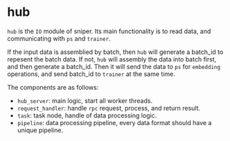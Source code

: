 # hub

`hub` is the `IO` module of sniper. Its main functionality is to read data, and communicating
with `ps` and `trainer`.

If the input data is assemblied by batch, then `hub` will generate a batch_id to repesent the
batch data. If not, `hub` will assembly the data into batch first, and then generate a batch_id.
Then it will send the data to `ps` for `embedding` operations, and send batch_id to `trainer` at
the same time.

The components are as follows:
- `hub_server`: main logic, start all worker threads.
- `request_handler`: handle `rpc` request, process, and return result.
- `task`: task node, handle of data processing logic.
- `pipeline`: data processing pipeline, every data format should have a unique pipeline.
